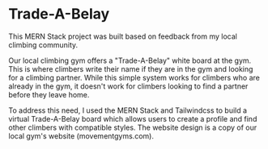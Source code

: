 # Trade-A-Belay

This MERN Stack project was built based on feedback from my local climbing community.

Our local climbing gym offers a "Trade-A-Belay" white board at the gym. This is where climbers write their name if they are in the gym and looking for a climbing partner. While this simple system works for climbers who are already in the gym, it doesn't work for climbers looking to find a partner before they leave home.

To address this need, I used the MERN Stack and Tailwindcss to build a virtual Trade-A-Belay board which allows users to create a profile and find other climbers with compatible styles. The website design is a copy of our local gym's website (movementgyms.com).
